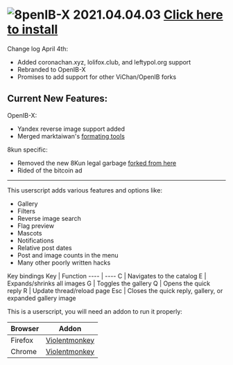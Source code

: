 # ![8](https://raw.githubusercontent.com/SlippingGitty/OpenIB-X/2-0_pure/images/OpenIB-X.png)penIB-X 2021.04.04.03  [Click here to install](https://github.com/SlippingGitty/OpenIB-X/raw/2-0_pure/OpenIB-X.user.js)

Change log April 4th: 
* Added coronachan.xyz, lolifox.club, and leftypol.org support
* Rebranded to OpenIB-X 
* Promises to add support for other ViChan/OpenIB forks

## Current New Features: 

OpenIB-X:
 * Yandex reverse image support added 
 * Merged marktaiwan's [formating tools](https://github.com/marktaiwan/8kun-Formatting-Tools)
 
8kun specific:
 * Removed the new 8Kun legal garbage [forked from here](https://github.com/4FK/8kun-disclaimer-hider)
 * Rided of the bitcoin ad

***

This userscript adds various features and options like:
 * Gallery
 * Filters
 * Reverse image search
 * Flag preview
 * Mascots
 * Notifications
 * Relative post dates
 * Post and image counts in the menu
 * Many other poorly written hacks
 
Key bindings
Key     | Function
----    | ----
C       | Navigates to the catalog
E       | Expands/shrinks all images
G       | Toggles the gallery
Q       | Opens the quick reply
R       | Update thread/reload page
Esc     | Closes the quick reply, gallery, or expanded gallery image

This is a userscript, you will need an addon to run it properly:

Browser|Addon
----   |----
Firefox|[Violentmonkey](https://addons.mozilla.org/en-US/firefox/addon/violentmonkey/)
Chrome |[Violentmonkey](https://chrome.google.com/webstore/detail/violentmonkey/jinjaccalgkegednnccohejagnlnfdag)
